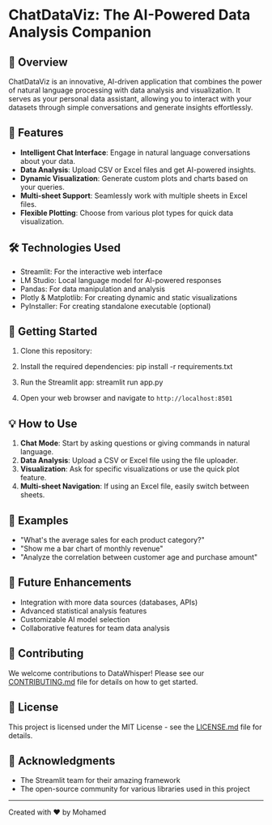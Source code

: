 # ChatDataViz: The AI-Powered Data Analysis Companion

## 🌟 Overview

ChatDataViz is an innovative, AI-driven application that combines the power of natural language processing with data analysis and visualization. It serves as your personal data assistant, allowing you to interact with your datasets through simple conversations and generate insights effortlessly.

## 🚀 Features

- **Intelligent Chat Interface**: Engage in natural language conversations about your data.
- **Data Analysis**: Upload CSV or Excel files and get AI-powered insights.
- **Dynamic Visualization**: Generate custom plots and charts based on your queries.
- **Multi-sheet Support**: Seamlessly work with multiple sheets in Excel files.
- **Flexible Plotting**: Choose from various plot types for quick data visualization.

## 🛠️ Technologies Used

- Streamlit: For the interactive web interface
- LM Studio: Local language model for AI-powered responses
- Pandas: For data manipulation and analysis
- Plotly & Matplotlib: For creating dynamic and static visualizations
- PyInstaller: For creating standalone executable (optional)

## 🏁 Getting Started

1. Clone this repository:

2. Install the required dependencies:
pip install -r requirements.txt


3. Run the Streamlit app:
streamlit run app.py


4. Open your web browser and navigate to `http://localhost:8501`

## 💡 How to Use

1. **Chat Mode**: Start by asking questions or giving commands in natural language.
2. **Data Analysis**: Upload a CSV or Excel file using the file uploader.
3. **Visualization**: Ask for specific visualizations or use the quick plot feature.
4. **Multi-sheet Navigation**: If using an Excel file, easily switch between sheets.

## 🌈 Examples

- "What's the average sales for each product category?"
- "Show me a bar chart of monthly revenue"
- "Analyze the correlation between customer age and purchase amount"

## 🔮 Future Enhancements

- Integration with more data sources (databases, APIs)
- Advanced statistical analysis features
- Customizable AI model selection
- Collaborative features for team data analysis

## 🤝 Contributing

We welcome contributions to DataWhisper! Please see our [CONTRIBUTING.md](CONTRIBUTING.md) file for details on how to get started.

## 📜 License

This project is licensed under the MIT License - see the [LICENSE.md](LICENSE.md) file for details.

## 🙏 Acknowledgments

- The Streamlit team for their amazing framework
- The open-source community for various libraries used in this project

---

Created with ❤️ by Mohamed
